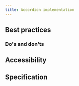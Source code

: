 ```yaml
---
title: Accordion implementation
---
```


## Best practices

### Do's and don'ts

## Accessibility

## Specification
